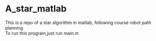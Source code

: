 # A_star_matlab
This is a repo of a star algorithm in matlab, following course robot path planning  
To run this program,just run main.m
